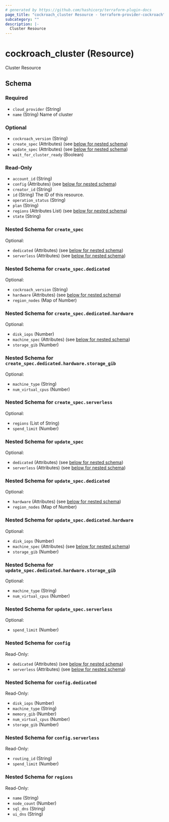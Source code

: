 ```yaml
---
# generated by https://github.com/hashicorp/terraform-plugin-docs
page_title: "cockroach_cluster Resource - terraform-provider-cockroach"
subcategory: ""
description: |-
  Cluster Resource
---
```


# cockroach_cluster (Resource)

Cluster Resource



<!-- schema generated by tfplugindocs -->
## Schema

### Required

- `cloud_provider` (String)
- `name` (String) Name of cluster

### Optional

- `cockroach_version` (String)
- `create_spec` (Attributes) (see [below for nested schema](#nestedatt--create_spec))
- `update_spec` (Attributes) (see [below for nested schema](#nestedatt--update_spec))
- `wait_for_cluster_ready` (Boolean)

### Read-Only

- `account_id` (String)
- `config` (Attributes) (see [below for nested schema](#nestedatt--config))
- `creator_id` (String)
- `id` (String) The ID of this resource.
- `operation_status` (String)
- `plan` (String)
- `regions` (Attributes List) (see [below for nested schema](#nestedatt--regions))
- `state` (String)

<a id="nestedatt--create_spec"></a>
### Nested Schema for `create_spec`

Optional:

- `dedicated` (Attributes) (see [below for nested schema](#nestedatt--create_spec--dedicated))
- `serverless` (Attributes) (see [below for nested schema](#nestedatt--create_spec--serverless))

<a id="nestedatt--create_spec--dedicated"></a>
### Nested Schema for `create_spec.dedicated`

Optional:

- `cockroach_version` (String)
- `hardware` (Attributes) (see [below for nested schema](#nestedatt--create_spec--dedicated--hardware))
- `region_nodes` (Map of Number)

<a id="nestedatt--create_spec--dedicated--hardware"></a>
### Nested Schema for `create_spec.dedicated.hardware`

Optional:

- `disk_iops` (Number)
- `machine_spec` (Attributes) (see [below for nested schema](#nestedatt--create_spec--dedicated--hardware--machine_spec))
- `storage_gib` (Number)

<a id="nestedatt--create_spec--dedicated--hardware--machine_spec"></a>
### Nested Schema for `create_spec.dedicated.hardware.storage_gib`

Optional:

- `machine_type` (String)
- `num_virtual_cpus` (Number)




<a id="nestedatt--create_spec--serverless"></a>
### Nested Schema for `create_spec.serverless`

Optional:

- `regions` (List of String)
- `spend_limit` (Number)



<a id="nestedatt--update_spec"></a>
### Nested Schema for `update_spec`

Optional:

- `dedicated` (Attributes) (see [below for nested schema](#nestedatt--update_spec--dedicated))
- `serverless` (Attributes) (see [below for nested schema](#nestedatt--update_spec--serverless))

<a id="nestedatt--update_spec--dedicated"></a>
### Nested Schema for `update_spec.dedicated`

Optional:

- `hardware` (Attributes) (see [below for nested schema](#nestedatt--update_spec--dedicated--hardware))
- `region_nodes` (Map of Number)

<a id="nestedatt--update_spec--dedicated--hardware"></a>
### Nested Schema for `update_spec.dedicated.hardware`

Optional:

- `disk_iops` (Number)
- `machine_spec` (Attributes) (see [below for nested schema](#nestedatt--update_spec--dedicated--hardware--machine_spec))
- `storage_gib` (Number)

<a id="nestedatt--update_spec--dedicated--hardware--machine_spec"></a>
### Nested Schema for `update_spec.dedicated.hardware.storage_gib`

Optional:

- `machine_type` (String)
- `num_virtual_cpus` (Number)




<a id="nestedatt--update_spec--serverless"></a>
### Nested Schema for `update_spec.serverless`

Optional:

- `spend_limit` (Number)



<a id="nestedatt--config"></a>
### Nested Schema for `config`

Read-Only:

- `dedicated` (Attributes) (see [below for nested schema](#nestedatt--config--dedicated))
- `serverless` (Attributes) (see [below for nested schema](#nestedatt--config--serverless))

<a id="nestedatt--config--dedicated"></a>
### Nested Schema for `config.dedicated`

Read-Only:

- `disk_iops` (Number)
- `machine_type` (String)
- `memory_gib` (Number)
- `num_virtual_cpus` (Number)
- `storage_gib` (Number)


<a id="nestedatt--config--serverless"></a>
### Nested Schema for `config.serverless`

Read-Only:

- `routing_id` (String)
- `spend_limit` (Number)



<a id="nestedatt--regions"></a>
### Nested Schema for `regions`

Read-Only:

- `name` (String)
- `node_count` (Number)
- `sql_dns` (String)
- `ui_dns` (String)


